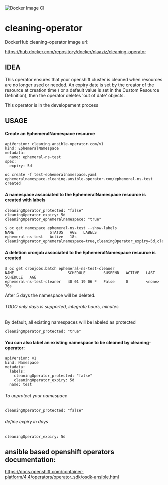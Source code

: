 ![Docker Image CI](https://github.com/nlaaziz/cleaning-operator/workflows/Docker%20Image%20CI/badge.svg)


# cleaning-operator

DockerHub cleaning-operator image url:

https://hub.docker.com/repository/docker/nlaaziz/cleaning-operator


## IDEA

This operator ensures that your openshift cluster is cleaned when resources are no longer used or needed.
An expiry date is set by the creator of the resource at creation time ( or a default value is set in the Custom Resource Definition), then the operator deletes 'out of date' objects.

This operator is in the developement process

## USAGE

#### Create an EphemeralNamespace resource

```
apiVersion: cleaning.ansible-operator.com/v1
kind: EphemeralNamespace
metadata:
  name: ephemeral-ns-test
spec:
  expiry: 5d
```

```
oc create -f test-ephemeralnamespace.yaml
ephemeralnamespace.cleaning.ansible-operator.com/ephemeral-ns-test created
```

#### A namespace associated to the EphemeralNamespace resource is created with labels

```
cleaningOperator_protected: "false"
cleaningOperator_expiry: 5d
cleaningOperator_ephemeralnamespace: "true"
```

```
$ oc get namespace ephemeral-ns-test --show-labels
NAME                STATUS   AGE   LABELS
ephemeral-ns-test   Active   18s   cleaningOperator_ephemeralnamespace=true,cleaningOperator_expiry=5d,cleaningOperator_protected=false
```

#### A deletion cronjob associated to the EphemeralNamespace resource is created

```
$ oc get cronjobs.batch ephemeral-ns-test-cleaner
NAME                        SCHEDULE        SUSPEND   ACTIVE   LAST SCHEDULE   AGE
ephemeral-ns-test-cleaner   40 01 19 06 *   False     0        <none>          76s
```

After 5 days the namespace will be deleted.

###### TODO only days is supported, integrate hours, minutes

By default, all existing namespaces will be labeled as protected

```
cleaningOperator_protected: "true"
```

#### You can also label an existing namespace to be cleaned by cleaning-operator:

```
apiVersion: v1
kind: Namespace
metadata:
  labels:
    cleaningOperator_protected: "false"
    cleaningOperator_expiry: 5d
  name: test
```

###### To unprotect your namespace

```
cleaningOperator_protected: "false"
```

###### define expiry in days

```
cleaningOperator_expiry: 5d
```

## ansible based openshift operators documentation:

https://docs.openshift.com/container-platform/4.4/operators/operator_sdk/osdk-ansible.html

